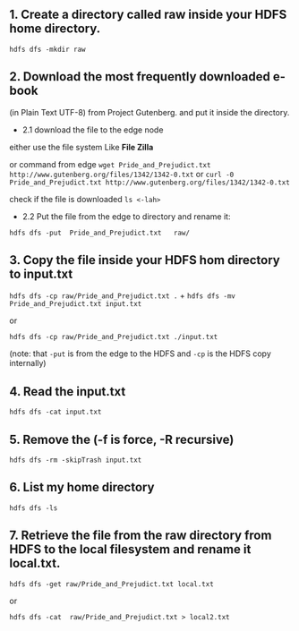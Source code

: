 ## 1. Create a directory called raw inside your HDFS home directory.

`hdfs dfs -mkdir raw`

## 2. Download the most frequently downloaded e-book 

(in Plain Text UTF-8) from Project Gutenberg. and put it inside the directory.

* 2.1 download the file to the edge node

either use the file system Like **File Zilla**

or command from edge `wget Pride_and_Prejudict.txt http://www.gutenberg.org/files/1342/1342-0.txt` or `curl -0 Pride_and_Prejudict.txt http://www.gutenberg.org/files/1342/1342-0.txt`

check if the file is downloaded `ls <-lah>`

* 2.2 Put the file from the edge to directory and rename it:

`hdfs dfs -put  Pride_and_Prejudict.txt   raw/` 

## 3. Copy the file inside your HDFS hom directory to input.txt

`hdfs dfs -cp raw/Pride_and_Prejudict.txt .` + `hdfs dfs -mv Pride_and_Prejudict.txt input.txt`

or

`hdfs dfs -cp raw/Pride_and_Prejudict.txt ./input.txt`


(note: that `-put` is from the edge to the HDFS and `-cp` is the HDFS copy internally)

## 4. Read the input.txt

`hdfs dfs -cat input.txt`

## 5. Remove the (-f is force, -R recursive)

`hdfs dfs -rm -skipTrash input.txt `

## 6. List my home directory 

`hdfs dfs -ls `

## 7. Retrieve the file from the raw directory from HDFS to the local filesystem and rename it local.txt.

`hdfs dfs -get raw/Pride_and_Prejudict.txt local.txt`

or

`hdfs dfs -cat  raw/Pride_and_Prejudict.txt > local2.txt`




